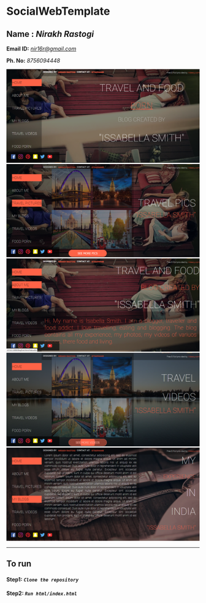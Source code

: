 # SocialWebTemplate

**Name :**  *Nirakh Rastogi*
-------------------------------------
**Email ID:** *nir16r@gmail.com*

**Ph. No:** *8756094448*

![](/BlogPost/images/Website1.png)
![](/BlogPost/images/Website2.png)
![](/BlogPost/images/Website3.png)
![](/BlogPost/images/Website4.png)
![](/BlogPost/images/Website5.png)

----------------------------------
## To run
#### **Step1:** *`Clone the repository`*
#### **Step2:** *`Run html/index.html`*
